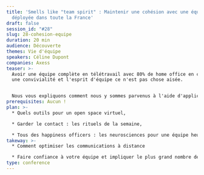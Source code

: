 ```yaml
---
title: 'Smells like "team spirit" : Maintenir une cohésion avec une équipe
  déployée dans toute la France'
draft: false
session_id: "#28"
slug: 28-cohesion-equipe
duration: 20 min
audience: Découverte
themes: Vie d'équipe
speakers: Céline Dupont
companies: Axess
teaser: >-
  Avoir une équipe complète en télétravail avec 80% de home office en conservant
  une convivialité et l'esprit d'équipe ce n'est pas chose aisée.


  Nous vous expliquons comment nous y sommes parvenus à l'aide d'applications opensource, un soupçon d'holacratie et des bonnes idées de chacun.
prerequisites: Aucun !
plan: >-
  * Quels outils pour un open space virtuel,

  * Garder le contact : les rituels de la semaine,

  * Tous des happiness officers : les neurosciences pour une équipe heureuse et bienveillante.
takeway: >-
  * Comment optimiser les communications à distance

  * Faire confiance à votre équipe et impliquer le plus grand nombre de personnes dans les process
type: conference
---
```


